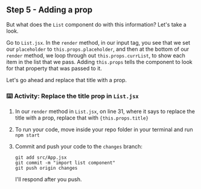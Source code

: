 ## Step 5 - Adding a prop

But what does the `List` component do with this information? Let's take a look. 

Go to `List.jsx`. In the `render` method, in our input tag, you see that we set our `placeholder` to `this.props.placeholder`, and then at the bottom of our `render` method, we loop through out `this.props.currList`, to show each item in the list that we pass. Adding `this.props` tells the component to look for that property that was passed to it.

Let's go ahead and replace that title with a prop. 

### :keyboard: Activity: Replace the title prop in `List.jsx`

1. In our `render` method in `List.jsx`, on line 31, where it says to replace the title with a prop, replace that with `{this.props.title}`
2. To run your code, move inside your repo folder in your terminal and run `npm start`
3. Commit and push your code to the `changes` branch:
    ```
    git add src/App.jsx
    git commit -m "import list component"
    git push origin changes
    ```

    I'll respond after you push.
